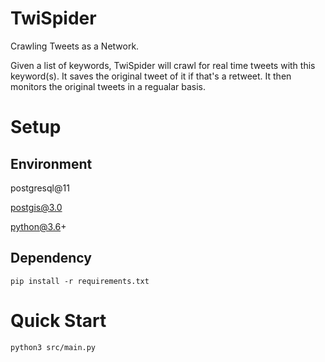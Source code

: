 # TwiSpider
Crawling Tweets as a Network.

Given a list of keywords, TwiSpider will crawl for real time tweets with this keyword(s). It saves the original tweet of it if that's a retweet.
It then monitors the original tweets in a regualar basis.

# Setup
## Environment
postgresql@11

postgis@3.0

python@3.6+

## Dependency
`pip install -r requirements.txt`

# Quick Start
`python3 src/main.py`

